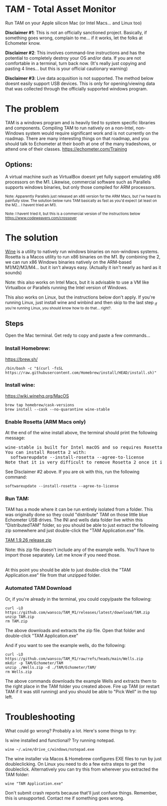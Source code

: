 # TAM - Total Asset Monitor

Run TAM on your Apple silicon Mac (or Intel Macs... and Linux too)

**Disclaimer #1**: This is not an officially sanctioned project. Basically, if something goes wrong, complain to me... if it works, let the folks at Echometer know.

**Disclaimer #2**: This involves command-line instructions and has the potential to completely destroy your OS and/or data. If you are not comfortable in a terminal, turn back now. (It's really just copying and pasting 4 lines... but this is your official cautionary warning)

**Disclaimer #3**: Live data acqusition is not supported. The method below doesnt easily support USB devices. This is only for opening/viewing data that was collected through the officially supported windows program.

# The problem
TAM is a windows program and is heavily tied to system specific libraries and components. Compiling TAM to run natively on a non-Intel, non-Windows system would require significant work and is not currently on the roadmap. There are many interesting things on that roadmap, and you should talk to Echometer at their booth at one of the many tradeshows, or attend one of their classes.
https://echometer.com/Training

## Options:

A virtual machine such as VirtualBox doesnt yet fully support emulating x86 processors on the M1. Likewise, commercial software such as Parallels supports windows binaries, but only those compiled for ARM processors.

<sub>Note: Apparently Parallels just released an x86 version for the ARM Macs, but I've heard its painfully slow. The solution below runs TAM basically as fast as you'd expect (at least on the M2... I havent tried an M1).</sub>

<sub>Note: I havent tried it, but this is a commercial version of the instructions below https://www.codeweavers.com/crossover</sub>


# The solution

[Wine](https://www.winehq.org/) is a utility to natively run windows binaries on non-windows systems.
Rosetta is a Macos utility to run x86 binaries on the M1.
By combining the 2, we can run x86 Windows binaries natively on the ARM-based M1/M2/M3/M4... but it isn't always easy. (Actually it isn't nearly as hard as it sounds)

Note: this also works on Intel Macs, but it is advisable to use a VM like Virtualbox or Parallels running the Intel version of Windows.

This also works on Linux, but the instructions below don't apply. If you're running Linux, just install wine and winbind and then skip to the last step <sub>If you're running Linux, you should know how to do that... right?.</sub>


## Steps

Open the Mac terminal. Get redy to copy and paste a few commands...

### Install Homebrew:

https://brew.sh/

```
/bin/bash -c "$(curl -fsSL https://raw.githubusercontent.com/Homebrew/install/HEAD/install.sh)"
```


### Install wine:

https://wiki.winehq.org/MacOS

```
brew tap homebrew/cask-versions
brew install --cask --no-quarantine wine-stable
```

### Enable Rosetta (ARM Macs only)

At the end of the wine install above, the terminal should print the following message:
<pre>
wine-stable is built for Intel macOS and so requires Rosetta 2 to be installed.
You can install Rosetta 2 with:
  softwareupdate --install-rosetta --agree-to-license
Note that it is very difficult to remove Rosetta 2 once it is installed.
</pre>
See Disclaimer #2 above. If you are ok with this, run the following command:
```
softwareupdate --install-rosetta --agree-to-license
```



### Run TAM:

TAM has a mode where it can be run entirely isolated from a folder. This was originally done so they could "distribute" TAM on those little blue Echometer USB drives. The INI and wells data folder live within this "DistributedTAM" folder, so you should be able to just extract the following zip somewhere and just double-click the "TAM Application.exe" file.

[TAM 1.9.26 release zip](https://github.com/wansco/TAM_M1/releases/download/TAM_1.9.26/TAM_1.9.26.zip)

Note: this zip file doesn't include any of the example wells. You'll have to import those separately. Let me know if you need those.
<br /><br />


At this point you should be able to just double-click the "TAM Application.exe" file from that unzipped folder.


### Automated TAM Download

Or, if you're already in the terminal, you could copy/paste the following:

```
curl -LO https://github.com/wansco/TAM_M1/releases/latest/download/TAM.zip
unzip TAM.zip
rm TAM.zip
```
The above downloads and extracts the zip file. Open that folder and double-click "TAM Application.exe"

And if you want to see the example wells, do the following:

```
curl -LO https://github.com/wansco/TAM_M1/raw/refs/heads/main/Wells.zip
mkdir -p TAM/Echometer/TAM
unzip ./Wells.zip -d ./TAM/Echometer/TAM/
rm Wells.zip
```
The above commands downloads the example Wells and extracts them to the right place in the TAM folder you created above. Fire up TAM (or restart TAM if it was still running) and you should be able to "Pick Well" in the top left.



# Troubleshooting

What could go wrong? Probably a lot. Here's some things to try:

Is wine installed and functional? Try running notepad.

```
wine ~/.wine/drive_c/windows/notepad.exe
```


The wine installer via Macos & Homebrew configures EXE files to run by just doubleclicking. On Linux you need to do a few extra steps to get the doubleclick. Alternatively you can try this from wherever you extracted the TAM folder:

```
wine "TAM Application.exe"
```

Don't submit crash reports because that'll just confuse things. Remember, this is unsupported. Contact me if something goes wrong.
